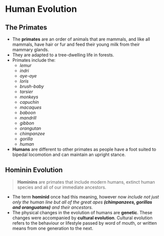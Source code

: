 # Human Evolution
## The Primates
- The **primates** are an order of animals that are mammals, and like all mammals, have hair or fur and feed their young milk from their mammary glands.
- They are adapted to a tree-dwelling life in forests.
- Primates include the:
	- *lemur*
	- *indri*
	- *aye-aye*
	- *loris*
	- *brush-baby*
	- *tarsier*
	- *monkeys*
	- *capuchin*
	- *macaques*
	- *baboon*
	- *mandrill*
	- *gibbon*
	- *orangutan*
	- *chimpanzee*
	- *gorilla*
	- *human*
- **Humans** are different to other primates as people have a foot suited to bipedal locomotion and can maintain an upright stance.

## Hominin Evolution
> **Hominins** are primates that include modern humans, extinct human species and all of our immediate ancestors.
- The term **hominid** once had this meaning, however now *include not just only the human line but all of the great apes __(chimpanzees, gorillas and oranguatans)__ and their ancestors.*
- The physical changes in the evolution of humans are **genetic**. These changes were accompanied by **cultural evolution**. Cultural evolution refers to the behaviour or lifestyle passed by word of mouth, or written means from one generation to the next.